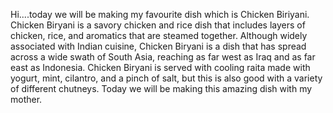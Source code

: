 Hi....today we will be making my favourite dish which is Chicken Biriyani.
Chicken Biryani is a savory chicken and rice dish that includes layers of chicken, rice, and aromatics that are steamed together.
Although widely associated with Indian cuisine, Chicken Biryani is a dish that has spread across a wide swath of South Asia, reaching as far west as Iraq and as far east as Indonesia.
Chicken Biryani is served with cooling raita made with yogurt, mint, cilantro, and a pinch of salt, but this is also good with a variety of different chutneys.
Today we will be making this amazing dish with my mother.